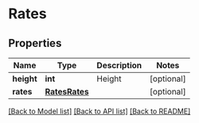 # Rates

## Properties
Name | Type | Description | Notes
------------ | ------------- | ------------- | -------------
**height** | **int** | Height | [optional] 
**rates** | [**RatesRates**](RatesRates.md) |  | [optional] 

[[Back to Model list]](../README.md#documentation-for-models) [[Back to API list]](../README.md#documentation-for-api-endpoints) [[Back to README]](../README.md)


